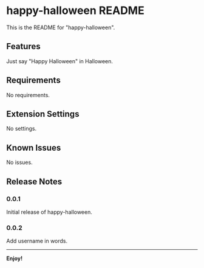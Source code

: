 # happy-halloween README

This is the README for "happy-halloween".

## Features

Just say "Happy Halloween" in Halloween.

## Requirements

No requirements.
<!-- If you have any requirements or dependencies, add a section describing those and how to install and configure them. -->

## Extension Settings

No settings.
<!-- Include if your extension adds any VS Code settings through the `contributes.configuration` extension point.

For example:

This extension contributes the following settings:

* `myExtension.enable`: enable/disable this extension
* `myExtension.thing`: set to `blah` to do something -->

## Known Issues

No issues.
<!-- Calling out known issues can help limit users opening duplicate issues against your extension. -->

## Release Notes

<!-- Users appreciate release notes as you update your extension. -->

### 0.0.1

Initial release of happy-halloween.

### 0.0.2

Add username in words.

<!-- ### 1.1.0

Added features X, Y, and Z. -->

-----------------------------------------------------------------------------------------------------------

<!-- ## Working with Markdown

**Note:** You can author your README using Visual Studio Code.  Here are some useful editor keyboard shortcuts:

* Split the editor (`Cmd+\` on macOS or `Ctrl+\` on Windows and Linux)
* Toggle preview (`Shift+CMD+V` on macOS or `Shift+Ctrl+V` on Windows and Linux)
* Press `Ctrl+Space` (Windows, Linux) or `Cmd+Space` (macOS) to see a list of Markdown snippets

### For more information

* [Visual Studio Code's Markdown Support](http://code.visualstudio.com/docs/languages/markdown)
* [Markdown Syntax Reference](https://help.github.com/articles/markdown-basics/) -->

**Enjoy!**
